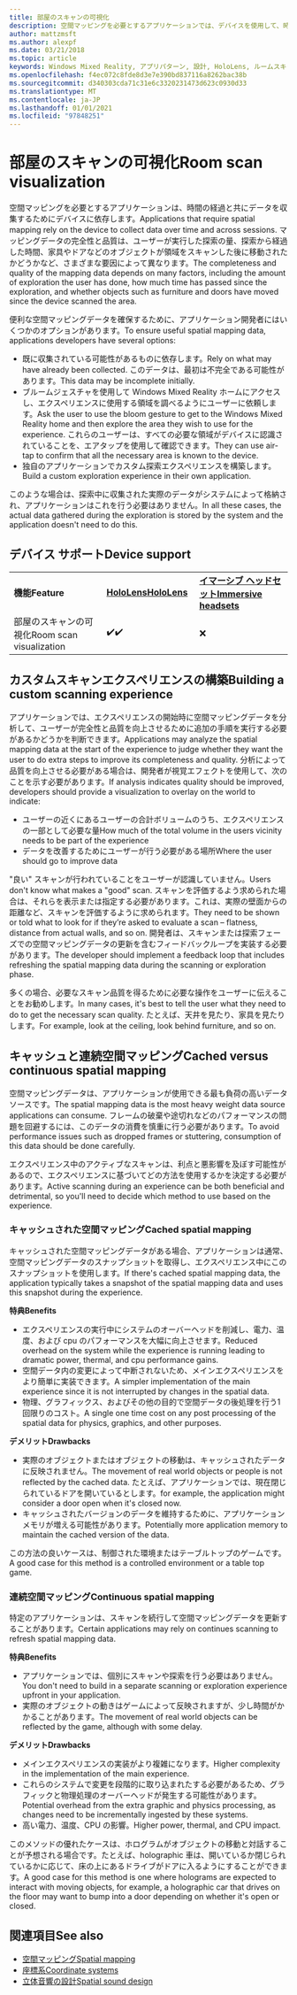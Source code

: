 ```yaml
---
title: 部屋のスキャンの可視化
description: 空間マッピングを必要とするアプリケーションでは、デバイスを使用して、時間とセッションをまたいでデータを収集します。
author: mattzmsft
ms.author: alexpf
ms.date: 03/21/2018
ms.topic: article
keywords: Windows Mixed Reality, アプリパターン, 設計, HoloLens, ルームスキャン, 空間マッピング, メッシュ, mixed reality ヘッドセット, windows mixed reality ヘッドセット, 仮想現実ヘッドセット, HoloLens
ms.openlocfilehash: f4ec072c8fde8d3e7e390bd837116a8262bac38b
ms.sourcegitcommit: d340303cda71c31e6c3320231473d623c0930d33
ms.translationtype: MT
ms.contentlocale: ja-JP
ms.lasthandoff: 01/01/2021
ms.locfileid: "97848251"
---
```

# <a name="room-scan-visualization"></a><span data-ttu-id="3f4d0-104">部屋のスキャンの可視化</span><span class="sxs-lookup"><span data-stu-id="3f4d0-104">Room scan visualization</span></span>

<span data-ttu-id="3f4d0-105">空間マッピングを必要とするアプリケーションは、時間の経過と共にデータを収集するためにデバイスに依存します。</span><span class="sxs-lookup"><span data-stu-id="3f4d0-105">Applications that require spatial mapping rely on the device to collect data over time and across sessions.</span></span> <span data-ttu-id="3f4d0-106">マッピングデータの完全性と品質は、ユーザーが実行した探索の量、探索から経過した時間、家具やドアなどのオブジェクトが領域をスキャンした後に移動されたかどうかなど、さまざまな要因によって異なります。</span><span class="sxs-lookup"><span data-stu-id="3f4d0-106">The completeness and quality of the mapping data depends on many factors, including the amount of exploration the user has done, how much time has passed since the exploration, and whether objects such as furniture and doors have moved since the device scanned the area.</span></span>

<span data-ttu-id="3f4d0-107">便利な空間マッピングデータを確保するために、アプリケーション開発者にはいくつかのオプションがあります。</span><span class="sxs-lookup"><span data-stu-id="3f4d0-107">To ensure useful spatial mapping data, applications developers have several options:</span></span>
* <span data-ttu-id="3f4d0-108">既に収集されている可能性があるものに依存します。</span><span class="sxs-lookup"><span data-stu-id="3f4d0-108">Rely on what may have already been collected.</span></span> <span data-ttu-id="3f4d0-109">このデータは、最初は不完全である可能性があります。</span><span class="sxs-lookup"><span data-stu-id="3f4d0-109">This data may be incomplete initially.</span></span>
* <span data-ttu-id="3f4d0-110">ブルームジェスチャを使用して Windows Mixed Reality ホームにアクセスし、エクスペリエンスに使用する領域を調べるようにユーザーに依頼します。</span><span class="sxs-lookup"><span data-stu-id="3f4d0-110">Ask the user to use the bloom gesture to get to the Windows Mixed Reality home and then explore the area they wish to use for the experience.</span></span> <span data-ttu-id="3f4d0-111">これらのユーザーは、すべての必要な領域がデバイスに認識されていることを、エアタップを使用して確認できます。</span><span class="sxs-lookup"><span data-stu-id="3f4d0-111">They can use air-tap to confirm that all the necessary area is known to the device.</span></span>
* <span data-ttu-id="3f4d0-112">独自のアプリケーションでカスタム探索エクスペリエンスを構築します。</span><span class="sxs-lookup"><span data-stu-id="3f4d0-112">Build a custom exploration experience in their own application.</span></span>

<span data-ttu-id="3f4d0-113">このような場合は、探索中に収集された実際のデータがシステムによって格納され、アプリケーションはこれを行う必要はありません。</span><span class="sxs-lookup"><span data-stu-id="3f4d0-113">In all these cases, the actual data gathered during the exploration is stored by the system and the application doesn't need to do this.</span></span>

## <a name="device-support"></a><span data-ttu-id="3f4d0-114">デバイス サポート</span><span class="sxs-lookup"><span data-stu-id="3f4d0-114">Device support</span></span>

<table>
    <colgroup>
    <col width="33%" />
    <col width="33%" />
    <col width="33%" />
    </colgroup>
    <tr>
        <td><span data-ttu-id="3f4d0-115"><strong>機能</strong></span><span class="sxs-lookup"><span data-stu-id="3f4d0-115"><strong>Feature</strong></span></span></td>
        <td><span data-ttu-id="3f4d0-116"><a href="../hololens-hardware-details.md"><strong>HoloLens</strong></a></span><span class="sxs-lookup"><span data-stu-id="3f4d0-116"><a href="../hololens-hardware-details.md"><strong>HoloLens</strong></a></span></span></td>
        <td><span data-ttu-id="3f4d0-117"><a href="../discover/immersive-headset-hardware-details.md"><strong>イマーシブ ヘッドセット</strong></a></span><span class="sxs-lookup"><span data-stu-id="3f4d0-117"><a href="../discover/immersive-headset-hardware-details.md"><strong>Immersive headsets</strong></a></span></span></td>
    </tr>
     <tr>
        <td><span data-ttu-id="3f4d0-118">部屋のスキャンの可視化</span><span class="sxs-lookup"><span data-stu-id="3f4d0-118">Room scan visualization</span></span></td>
        <td><span data-ttu-id="3f4d0-119">✔️</span><span class="sxs-lookup"><span data-stu-id="3f4d0-119">✔️</span></span></td>
        <td>❌</td>
    </tr>
</table>



## <a name="building-a-custom-scanning-experience"></a><span data-ttu-id="3f4d0-120">カスタムスキャンエクスペリエンスの構築</span><span class="sxs-lookup"><span data-stu-id="3f4d0-120">Building a custom scanning experience</span></span>

<span data-ttu-id="3f4d0-121">アプリケーションでは、エクスペリエンスの開始時に空間マッピングデータを分析して、ユーザーが完全性と品質を向上させるために追加の手順を実行する必要があるかどうかを判断できます。</span><span class="sxs-lookup"><span data-stu-id="3f4d0-121">Applications may analyze the spatial mapping data at the start of the experience to judge whether they want the user to do extra steps to improve its completeness and quality.</span></span> <span data-ttu-id="3f4d0-122">分析によって品質を向上させる必要がある場合は、開発者が視覚エフェクトを使用して、次のことを示す必要があります。</span><span class="sxs-lookup"><span data-stu-id="3f4d0-122">If analysis indicates quality should be improved, developers should provide a visualization to overlay on the world to indicate:</span></span>
* <span data-ttu-id="3f4d0-123">ユーザーの近くにあるユーザーの合計ボリュームのうち、エクスペリエンスの一部として必要な量</span><span class="sxs-lookup"><span data-stu-id="3f4d0-123">How much of the total volume in the users vicinity needs to be part of the experience</span></span>
* <span data-ttu-id="3f4d0-124">データを改善するためにユーザーが行う必要がある場所</span><span class="sxs-lookup"><span data-stu-id="3f4d0-124">Where the user should go to improve data</span></span>

<span data-ttu-id="3f4d0-125">"良い" スキャンが行われていることをユーザーが認識していません。</span><span class="sxs-lookup"><span data-stu-id="3f4d0-125">Users don't know what makes a "good" scan.</span></span> <span data-ttu-id="3f4d0-126">スキャンを評価するよう求められた場合は、それらを表示または指定する必要があります。これは、実際の壁面からの距離など、スキャンを評価するように求められます。</span><span class="sxs-lookup"><span data-stu-id="3f4d0-126">They need to be shown or told what to look for if they’re asked to evaluate a scan – flatness, distance from actual walls, and so on.</span></span> <span data-ttu-id="3f4d0-127">開発者は、スキャンまたは探索フェーズでの空間マッピングデータの更新を含むフィードバックループを実装する必要があります。</span><span class="sxs-lookup"><span data-stu-id="3f4d0-127">The developer should implement a feedback loop that includes refreshing the spatial mapping data during the scanning or exploration phase.</span></span>

<span data-ttu-id="3f4d0-128">多くの場合、必要なスキャン品質を得るために必要な操作をユーザーに伝えることをお勧めします。</span><span class="sxs-lookup"><span data-stu-id="3f4d0-128">In many cases, it's best to tell the user what they need to do to get the necessary scan quality.</span></span> <span data-ttu-id="3f4d0-129">たとえば、天井を見たり、家具を見たりします。</span><span class="sxs-lookup"><span data-stu-id="3f4d0-129">For example, look at the ceiling, look behind furniture, and so on.</span></span>

## <a name="cached-versus-continuous-spatial-mapping"></a><span data-ttu-id="3f4d0-130">キャッシュと連続空間マッピング</span><span class="sxs-lookup"><span data-stu-id="3f4d0-130">Cached versus continuous spatial mapping</span></span>

<span data-ttu-id="3f4d0-131">空間マッピングデータは、アプリケーションが使用できる最も負荷の高いデータソースです。</span><span class="sxs-lookup"><span data-stu-id="3f4d0-131">The spatial mapping data is the most heavy weight data source applications can consume.</span></span> <span data-ttu-id="3f4d0-132">フレームの破棄や途切れなどのパフォーマンスの問題を回避するには、このデータの消費を慎重に行う必要があります。</span><span class="sxs-lookup"><span data-stu-id="3f4d0-132">To avoid performance issues such as dropped frames or stuttering, consumption of this data should be done carefully.</span></span>

<span data-ttu-id="3f4d0-133">エクスペリエンス中のアクティブなスキャンは、利点と悪影響を及ぼす可能性があるので、エクスペリエンスに基づいてどの方法を使用するかを決定する必要があります。</span><span class="sxs-lookup"><span data-stu-id="3f4d0-133">Active scanning during an experience can be both beneficial and detrimental, so you'll need to decide which method to use based on the experience.</span></span>

### <a name="cached-spatial-mapping"></a><span data-ttu-id="3f4d0-134">キャッシュされた空間マッピング</span><span class="sxs-lookup"><span data-stu-id="3f4d0-134">Cached spatial mapping</span></span>

<span data-ttu-id="3f4d0-135">キャッシュされた空間マッピングデータがある場合、アプリケーションは通常、空間マッピングデータのスナップショットを取得し、エクスペリエンス中にこのスナップショットを使用します。</span><span class="sxs-lookup"><span data-stu-id="3f4d0-135">If there's cached spatial mapping data, the application typically takes a snapshot of the spatial mapping data and uses this snapshot during the experience.</span></span>

<span data-ttu-id="3f4d0-136">**特典**</span><span class="sxs-lookup"><span data-stu-id="3f4d0-136">**Benefits**</span></span>
* <span data-ttu-id="3f4d0-137">エクスペリエンスの実行中にシステムのオーバーヘッドを削減し、電力、温度、および cpu のパフォーマンスを大幅に向上させます。</span><span class="sxs-lookup"><span data-stu-id="3f4d0-137">Reduced overhead on the system while the experience is running leading to dramatic power, thermal, and cpu performance gains.</span></span>
* <span data-ttu-id="3f4d0-138">空間データ内の変更によって中断されないため、メインエクスペリエンスをより簡単に実装できます。</span><span class="sxs-lookup"><span data-stu-id="3f4d0-138">A simpler implementation of the main experience since it is not interrupted by changes in the spatial data.</span></span>
* <span data-ttu-id="3f4d0-139">物理、グラフィックス、およびその他の目的で空間データの後処理を行う1回限りのコスト。</span><span class="sxs-lookup"><span data-stu-id="3f4d0-139">A single one time cost on any post processing of the spatial data for physics, graphics, and other purposes.</span></span>

<span data-ttu-id="3f4d0-140">**デメリット**</span><span class="sxs-lookup"><span data-stu-id="3f4d0-140">**Drawbacks**</span></span>
* <span data-ttu-id="3f4d0-141">実際のオブジェクトまたはオブジェクトの移動は、キャッシュされたデータに反映されません。</span><span class="sxs-lookup"><span data-stu-id="3f4d0-141">The movement of real world objects or people is not reflected by the cached data.</span></span> <span data-ttu-id="3f4d0-142">たとえば、アプリケーションでは、現在閉じられているドアを開いているとします。</span><span class="sxs-lookup"><span data-stu-id="3f4d0-142">for example, the application might consider a door open when it's closed now.</span></span>
* <span data-ttu-id="3f4d0-143">キャッシュされたバージョンのデータを維持するために、アプリケーションメモリが増える可能性があります。</span><span class="sxs-lookup"><span data-stu-id="3f4d0-143">Potentially more application memory to maintain the cached version of the data.</span></span>

<span data-ttu-id="3f4d0-144">この方法の良いケースは、制御された環境またはテーブルトップのゲームです。</span><span class="sxs-lookup"><span data-stu-id="3f4d0-144">A good case for this method is a controlled environment or a table top game.</span></span>

### <a name="continuous-spatial-mapping"></a><span data-ttu-id="3f4d0-145">連続空間マッピング</span><span class="sxs-lookup"><span data-stu-id="3f4d0-145">Continuous spatial mapping</span></span>

<span data-ttu-id="3f4d0-146">特定のアプリケーションは、スキャンを続行して空間マッピングデータを更新することがあります。</span><span class="sxs-lookup"><span data-stu-id="3f4d0-146">Certain applications may rely on continues scanning to refresh spatial mapping data.</span></span>

<span data-ttu-id="3f4d0-147">**特典**</span><span class="sxs-lookup"><span data-stu-id="3f4d0-147">**Benefits**</span></span>
* <span data-ttu-id="3f4d0-148">アプリケーションでは、個別にスキャンや探索を行う必要はありません。</span><span class="sxs-lookup"><span data-stu-id="3f4d0-148">You don't need to build in a separate scanning or exploration experience upfront in your application.</span></span>
* <span data-ttu-id="3f4d0-149">実際のオブジェクトの動きはゲームによって反映されますが、少し時間がかかることがあります。</span><span class="sxs-lookup"><span data-stu-id="3f4d0-149">The movement of real world objects can be reflected by the game, although with some delay.</span></span>

<span data-ttu-id="3f4d0-150">**デメリット**</span><span class="sxs-lookup"><span data-stu-id="3f4d0-150">**Drawbacks**</span></span>
* <span data-ttu-id="3f4d0-151">メインエクスペリエンスの実装がより複雑になります。</span><span class="sxs-lookup"><span data-stu-id="3f4d0-151">Higher complexity in the implementation of the main experience.</span></span>
* <span data-ttu-id="3f4d0-152">これらのシステムで変更を段階的に取り込まれたする必要があるため、グラフィックと物理処理のオーバーヘッドが発生する可能性があります。</span><span class="sxs-lookup"><span data-stu-id="3f4d0-152">Potential overhead from the extra graphic and physics processing, as changes need to be incrementally ingested by these systems.</span></span>
* <span data-ttu-id="3f4d0-153">高い電力、温度、CPU の影響。</span><span class="sxs-lookup"><span data-stu-id="3f4d0-153">Higher power, thermal, and CPU impact.</span></span>

<span data-ttu-id="3f4d0-154">このメソッドの優れたケースは、ホログラムがオブジェクトの移動と対話することが予想される場合です。たとえば、holographic 車は、開いているか閉じられているかに応じて、床の上にあるドライブがドアに入るようにすることができます。</span><span class="sxs-lookup"><span data-stu-id="3f4d0-154">A good case for this method is one where holograms are expected to interact with moving objects, for example, a holographic car that drives on the floor may want to bump into a door depending on whether it's open or closed.</span></span>

## <a name="see-also"></a><span data-ttu-id="3f4d0-155">関連項目</span><span class="sxs-lookup"><span data-stu-id="3f4d0-155">See also</span></span>

* [<span data-ttu-id="3f4d0-156">空間マッピング</span><span class="sxs-lookup"><span data-stu-id="3f4d0-156">Spatial mapping</span></span>](spatial-mapping.md)
* [<span data-ttu-id="3f4d0-157">座標系</span><span class="sxs-lookup"><span data-stu-id="3f4d0-157">Coordinate systems</span></span>](coordinate-systems.md)
* [<span data-ttu-id="3f4d0-158">立体音響の設計</span><span class="sxs-lookup"><span data-stu-id="3f4d0-158">Spatial sound design</span></span>](spatial-sound-design.md)
